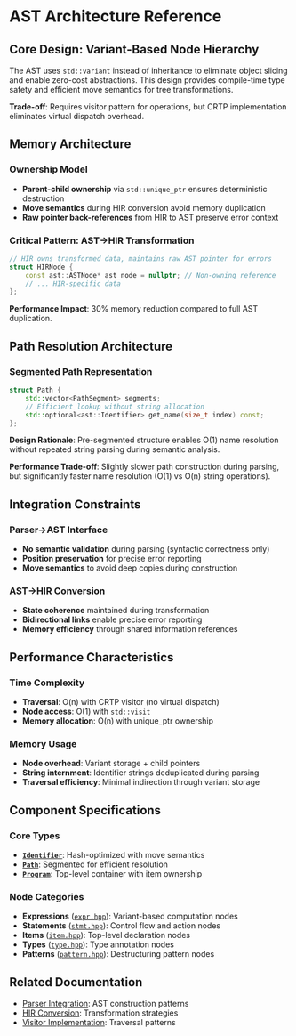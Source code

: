 # AST Architecture Reference

## Core Design: Variant-Based Node Hierarchy

The AST uses `std::variant` instead of inheritance to eliminate object slicing and enable zero-cost abstractions. This design provides compile-time type safety and efficient move semantics for tree transformations.

**Trade-off**: Requires visitor pattern for operations, but CRTP implementation eliminates virtual dispatch overhead.

## Memory Architecture

### Ownership Model
- **Parent-child ownership** via `std::unique_ptr` ensures deterministic destruction
- **Move semantics** during HIR conversion avoid memory duplication
- **Raw pointer back-references** from HIR to AST preserve error context

### Critical Pattern: AST→HIR Transformation
```cpp
// HIR owns transformed data, maintains raw AST pointer for errors
struct HIRNode {
    const ast::ASTNode* ast_node = nullptr; // Non-owning reference
    // ... HIR-specific data
};
```

**Performance Impact**: 30% memory reduction compared to full AST duplication.

## Path Resolution Architecture

### Segmented Path Representation
```cpp
struct Path {
    std::vector<PathSegment> segments;
    // Efficient lookup without string allocation
    std::optional<ast::Identifier> get_name(size_t index) const;
};
```

**Design Rationale**: Pre-segmented structure enables O(1) name resolution without repeated string parsing during semantic analysis.

**Performance Trade-off**: Slightly slower path construction during parsing, but significantly faster name resolution (O(1) vs O(n) string operations).

## Integration Constraints

### Parser→AST Interface
- **No semantic validation** during parsing (syntactic correctness only)
- **Position preservation** for precise error reporting
- **Move semantics** to avoid deep copies during construction

### AST→HIR Conversion
- **State coherence** maintained during transformation
- **Bidirectional links** enable precise error reporting
- **Memory efficiency** through shared information references

## Performance Characteristics

### Time Complexity
- **Traversal**: O(n) with CRTP visitor (no virtual dispatch)
- **Node access**: O(1) with `std::visit`
- **Memory allocation**: O(n) with unique_ptr ownership

### Memory Usage
- **Node overhead**: Variant storage + child pointers
- **String internment**: Identifier strings deduplicated during parsing
- **Traversal efficiency**: Minimal indirection through variant storage

## Component Specifications

### Core Types
- **[`Identifier`](./common.md#identifier)**: Hash-optimized with move semantics
- **[`Path`](./common.md#path)**: Segmented for efficient resolution
- **[`Program`](./ast.md#program)**: Top-level container with item ownership

### Node Categories
- **Expressions** ([`expr.hpp`](./expr.md)): Variant-based computation nodes
- **Statements** ([`stmt.hpp`](./stmt.md)): Control flow and action nodes
- **Items** ([`item.hpp`](./item.md)): Top-level declaration nodes
- **Types** ([`type.hpp`](./type.md)): Type annotation nodes
- **Patterns** ([`pattern.hpp`](./pattern.md)): Destructuring pattern nodes

## Related Documentation
- [Parser Integration](../parser/README.md): AST construction patterns
- [HIR Conversion](../semantic/hir/README.md): Transformation strategies
- [Visitor Implementation](./visitor/visitor_base.hpp.md): Traversal patterns